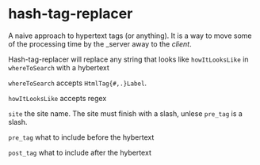 hash-tag-replacer
=================

A naive approach to hypertext tags (or anything). It is a way to move some of the processing time by the _server away to the _client_.

 Hash-tag-replacer will replace any string that looks like `howItLooksLike` in `whereToSearch` with a hybertext
 
 `whereToSearch` accepts `HtmlTag{#,.}Label`.

 
`howItLooksLike` accepts regex

`site` the site name. The site must finish with a slash, unlese `pre_tag` is a slash.

`pre_tag` what to include before the hybertext

`post_tag` what to include after the hybertext

